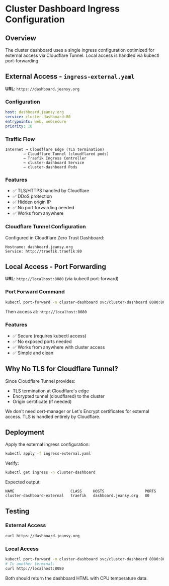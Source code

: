 # Cluster Dashboard Ingress Configuration

## Overview

The cluster dashboard uses a single ingress configuration optimized for external access via Cloudflare Tunnel. Local access is handled via kubectl port-forwarding.

## External Access - `ingress-external.yaml`

**URL**: `https://dashboard.jeansy.org`

### Configuration

```yaml
host: dashboard.jeansy.org
service: cluster-dashboard:80
entrypoints: web, websecure
priority: 10
```

### Traffic Flow

```
Internet → Cloudflare Edge (TLS termination)
        → Cloudflare Tunnel (cloudflared pods)
        → Traefik Ingress Controller
        → cluster-dashboard Service
        → cluster-dashboard Pods
```

### Features

- ✅ TLS/HTTPS handled by Cloudflare
- ✅ DDoS protection
- ✅ Hidden origin IP
- ✅ No port forwarding needed
- ✅ Works from anywhere

### Cloudflare Tunnel Configuration

Configured in Cloudflare Zero Trust Dashboard:

```
Hostname: dashboard.jeansy.org
Service: http://traefik.traefik:80
```

## Local Access - Port Forwarding

**URL**: `http://localhost:8080` (via kubectl port-forward)

### Port Forward Command

```bash
kubectl port-forward -n cluster-dashboard svc/cluster-dashboard 8080:80
```

Then access at: `http://localhost:8080`

### Features

- ✅ Secure (requires kubectl access)
- ✅ No exposed ports needed
- ✅ Works from anywhere with cluster access
- ✅ Simple and clean

## Why No TLS for Cloudflare Tunnel?

Since Cloudflare Tunnel provides:
- TLS termination at Cloudflare's edge
- Encrypted tunnel (cloudflared) to the cluster
- Origin certificate (if needed)

We don't need cert-manager or Let's Encrypt certificates for external access. TLS is handled entirely by Cloudflare.

## Deployment

Apply the external ingress configuration:

```bash
kubectl apply -f ingress-external.yaml
```

Verify:

```bash
kubectl get ingress -n cluster-dashboard
```

Expected output:
```
NAME                         CLASS     HOSTS                  PORTS
cluster-dashboard-external   traefik   dashboard.jeansy.org   80
```

## Testing

### External Access
```bash
curl https://dashboard.jeansy.org
```

### Local Access
```bash
kubectl port-forward -n cluster-dashboard svc/cluster-dashboard 8080:80
# In another terminal:
curl http://localhost:8080
```

Both should return the dashboard HTML with CPU temperature data.
